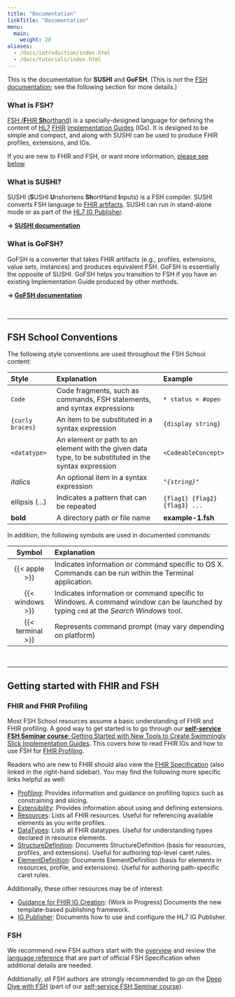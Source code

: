 ```yaml
---
title: "Documentation"
linkTitle: "Documentation"
menu:
  main:
    weight: 20
aliases:
  - /docs/introduction/index.html
  - /docs/tutorials/index.html
---
```


This is the documentation for **SUSHI** and **GoFSH**. (This is *not* the [FSH documentation](https://hl7.org/fhir/uv/shorthand/reference.html); see the following section for more details.)

### What is FSH?

[FSH (**F**HIR **Sh**orthand)](https://hl7.org/fhir/uv/shorthand/) is a specially-designed language for defining the content of [HL7](https://hl7.org/) [FHIR](https://www.hl7.org/fhir/R4/overview.html) [Implementation Guides](https://www.hl7.org/fhir/implementationguide.html) (IGs). It is designed to be simple and compact, and along with SUSHI can be used to produce FHIR profiles, extensions, and IGs.

If you are new to FHIR and FSH, or want more information, [please see below](#getting-started-with-fhir-and-fsh).

### What is SUSHI?

SUSHI (**S**USHI **U**nshortens **Sh**ortHand **I**nputs) is a FSH compiler. SUSHI converts FSH language to [FHIR artifacts](https://www.hl7.org/fhir/R4/overview.html). SUSHI can run in stand-alone mode or as part of the [HL7 IG Publisher](https://confluence.hl7.org/display/FHIR/IG+Publisher+Documentation).

**→ [SUSHI documentation](/docs/sushi/)**

### What is GoFSH?

GoFSH is a converter that takes FHIR artifacts (e.g., profiles, extensions, value sets, instances) and produces equivalent FSH. GoFSH is essentially the opposite of SUSHI. GoFSH helps you transition to FSH if you have an existing Implementation Guide produced by other methods.

**→ [GoFSH documentation](/docs/gofsh/)**

<br>

----

## FSH School Conventions

The following style conventions are used throughout the FSH School content:

| Style | Explanation | Example |
|:------------|:------|:---------|
| `Code` | Code fragments, such as commands, FSH statements, and syntax expressions  | `* status = #open` |
| `{curly braces}` | An item to be substituted in a syntax expression | `{display string}` |
| `<datatype>` | An element or path to an element with the given data type, to be substituted in the syntax expression | `<CodeableConcept>`
| _italics_ | An optional item in a syntax expression | <code><i>"{string}"</i></code> |
| ellipsis (...) | Indicates a pattern that can be repeated | <code>{flag1} {flag2} {flag3}&nbsp;...</code>
| **bold** | A directory path or file name | **example-1.fsh** |

In addition, the following symbols are used in documented commands:

| Symbol | Explanation |
|:----------:|:------|
| {{< apple >}} | Indicates information or command specific to OS X. Commands can be run within the Terminal application. |
| {{< windows >}} | Indicates information or command specific to Windows. A command window can be launched by typing `cmd` at the _Search Windows_ tool. |
| {{< terminal >}} | Represents command prompt (may vary depending on platform) |

<br>

----


## Getting started with FHIR and FSH

### FHIR and FHIR Profiling

Most FSH School resources assume a basic understanding of FHIR and FHIR profiling. A good way to get started is to go through our [**self-service FSH Seminar course**: Getting Started with New Tools to Create Swimmingly Slick Implementation Guides](https://fshschool.github.io/courses/). This covers how to read FHIR IGs and how to use FSH for [FHIR Profiling](https://hl7.org/fhir/profiling.html).

Readers who are new to FHIR should also view the [FHIR Specification](https://hl7.org/fhir/) (also linked in the right-hand sidebar). You may find the following more specific links helpful as well:

* [Profiling](http://hl7.org/fhir/profiling.html): Provides information and guidance on profiling topics such as constraining and slicing.
* [Extensibility](http://hl7.org/fhir/extensibility.html): Provides information about using and defining extensions.
* [Resources](http://hl7.org/fhir/resourcelist.html): Lists all FHIR resources. Useful for referencing available elements as you write profiles.
* [DataTypes](http://hl7.org/fhir/datatypes.html): Lists all FHIR datatypes. Useful for understanding types declared in resource elements.
* [StructureDefinition](http://hl7.org/fhir/structuredefinition.html): Documents StructureDefinition (basis for resources, profiles, and extensions). Useful for authoring top-level caret rules.
* [ElementDefinition](http://hl7.org/fhir/elementdefinition.html#ElementDefinition): Documents ElementDefinition (basis for elements in resources, profile, and extensions). Useful for authoring path-specific caret rules.

Additionally, these other resources may be of interest:

* [Guidance for FHIR IG Creation](https://build.fhir.org/ig/FHIR/ig-guidance/): (Work in Progress) Documents the new template-based publishing framework.
* [IG Publisher](https://confluence.hl7.org/display/FHIR/IG+Publisher+Documentation): Documents how to use and configure the HL7 IG Publisher.

### FSH

We recommend new FSH authors start with the [overview](https://hl7.org/fhir/uv/shorthand/) and review the [language reference](https://hl7.org/fhir/uv/shorthand/reference.html) that are part of official FSH Specification when additional details are needed.

Additionally, *all* FSH authors are strongly recommended to go on the [Deep Dive with FSH](https://fshschool.github.io/courses/fsh-seminar/04-deep-dive-with-fsh.html) (part of our [self-service FSH Seminar course](https://fshschool.github.io/courses/)).